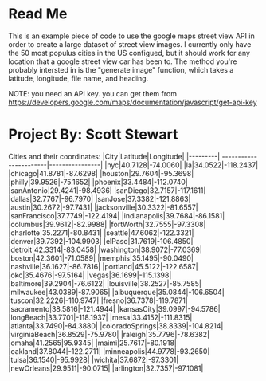 # Read Me
 
 
 This is an example piece of code to use the google maps street view API in order to create a large dataset of street view images. I currently only have the 50 most populus cities in the US configued, but it should work for any location that a google street view car has been to. The method you're probably intersted in is the "generate image" function, which takes a latitude, longitude, file name, and heading.

NOTE: you need an API key. you can get them from https://developers.google.com/maps/documentation/javascript/get-api-key

# Project By: Scott Stewart
Cities and their coordinates:
|City|Latitude|Longitude|
|---------| -----------------------|----------------|
|nyc|40.7128|-74.0060|
|la|34.0522|-118.2437|
|chicago|41.8781|-87.6298|
|houston|29.7604|-95.3698|
|philly|39.9526|-75.1652|
|phoenix|33.4484|-112.0740|
|sanAntonio|29.4241|-98.4936|
|sanDiego|32.7157|-117.1611|
|dallas|32.7767|-96.7970|
|sanJose|37.3382|-121.8863|
|austin|30.2672|-97.7431|
|jacksonville|30.3322|-81.6557|
|sanFrancisco|37.7749|-122.4194|
|indianapolis|39.7684|-86.1581|
|columbus|39.9612|-82.9988|
|fortWorth|32.7555|-97.3308|
|charlotte|35.2271|-80.8431|
|seattle|47.6062|-122.3321|
|denver|39.7392|-104.9903|
|elPaso|31.7619|-106.4850|
|detroit|42.3314|-83.0458|
|washington|38.9072|-77.0369|
|boston|42.3601|-71.0589|
|memphis|35.1495|-90.0490|
|nashville|36.1627|-86.7816|
|portland|45.5122|-122.6587|
|okc|35.4676|-97.5164|
|vegas|36.1699|-115.1398|
|baltimore|39.2904|-76.6122|
|louisville|38.2527|-85.7585|
|milwaukee|43.0389|-87.9065|
|albuquerque|35.0844|-106.6504|
|tuscon|32.2226|-110.9747|
|fresno|36.7378|-119.7871|
|sacramento|38.5816|-121.4944|
|kansasCity|39.0997|-94.5786|
|longBeach|33.7701|-118.1937|
|mesa|33.4152|-111.8315|
|atlanta|33.7490|-84.3880|
|coloradoSprings|38.8339|-104.8214|
|virginiaBeach|36.8529|-75.9780|
|raleigh|35.7796|-78.6382|
|omaha|41.2565|95.9345|
|maimi|25.7617|-80.1918|
|oakland|37.8044|-122.2711|
|minneapolis|44.9778|-93.2650|
|tulsa|36.1540|-95.9928|
|wichita|37.6872|-97.3301|
|newOrleans|29.9511|-90.0715|
|arlington|32.7357|-97.1081|
